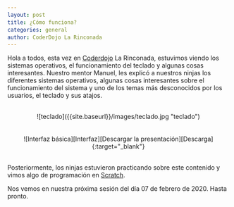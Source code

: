 ```yaml
---
layout: post
title: ¿Cómo funciona?
categories: general
author: CoderDojo La Rinconada
---
```



Hola a todos, esta vez en [Coderdojo](https://coderdojo.com/es-ES) La Rinconada, estuvimos viendo los sistemas operativos, el funcionamiento del teclado y algunas cosas interesantes. Nuestro mentor Manuel, les explicó a nuestros ninjas los diferentes sistemas operativos, algunas cosas interesantes sobre el funcionamiento del sistema y uno de los temas más desconocidos por los usuarios, el teclado y sus atajos.

<br>
<span style="display:block;text-align:center">![teclado]({{site.baseurl}}/images/teclado.jpg "teclado")</span>
<br>

<br>
<span style="display:block;text-align:center">![Interfaz básica][Interfaz][Descargar la presentación][Descarga]{:target="_blank"}</span>
<br>


Posteriormente, los ninjas estuvieron practicando sobre este contenido y vimos algo de programación en [Scratch].

Nos vemos en nuestra próxima sesión del día 07 de febrero de 2020. Hasta pronto.
 

 [Scratch]:https://scratch.mit.edu/
 [Descarga]: https://drive.google.com/file/d/119PFaSwiqrC5tQ6YwSQpTTHu-eofvAhW/view?usp=sharing 
 [Interfaz]: /images/basica.png "Interfaz básica"



